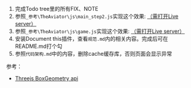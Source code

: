 1. 完成Todo tree里的所有FIX、NOTE
2. 参照`_参考\TheAviator\js\main_step2.js`实现这个效果: [（需打开Live server）](http://127.0.0.1:5500/_%E5%8F%82%E8%80%83/TheAviator/part2.html)
3. 参照`_参考\TheAviator\js\game.js`实现这个效果: [（需打开Live server）](http://127.0.0.1:5500/_%E5%8F%82%E8%80%83/TheAviator/game.html)
4. 安装Document this插件，查看`规范.md`内的相关内容。完成后可在README.md打个勾
5. 参照`代码架构.md`中的内容，删除cache缓存库，否则页面会显示异常

参考：
- [Threejs BoxGeometry api](https://threejs.org/docs/#api/en/geometries/BoxGeometry)